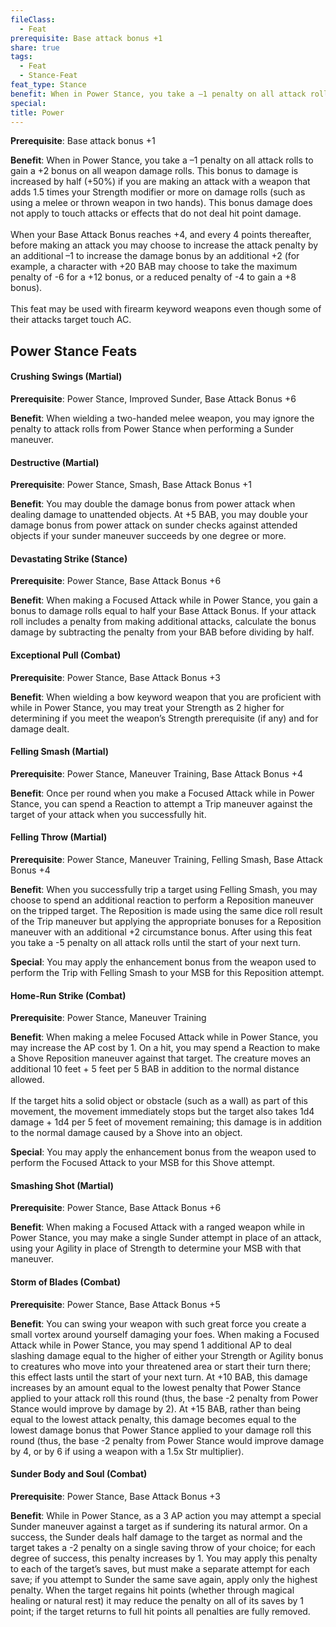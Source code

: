 ```yaml
---
fileClass:
  - Feat
prerequisite: Base attack bonus +1
share: true
tags:
  - Feat
  - Stance-Feat
feat_type: Stance
benefit: When in Power Stance, you take a –1 penalty on all attack rolls to gain a +2 bonus on all weapon damage rolls. This bonus to damage is increased by half (+50%) if you are making an attack with a weapon that adds 1.5 times your Strength modifier or more on damage rolls (such as using a melee or thrown weapon in two hands). This bonus damage does not apply to touch attacks or effects that do not deal hit point damage.<br><br>When your Base Attack Bonus reaches +4, and every 4 points thereafter, before making an attack you may choose to increase the attack penalty by an additional –1 to increase the damage bonus by an additional +2 (for example, a character with +20 BAB may choose to take the maximum penalty of -6 for a +12 bonus, or a reduced penalty of -4 to gain a +8 bonus).<br><br>This feat may be used with firearm keyword weapons even though some of their attacks target touch AC.
special: 
title: Power
---
```


**Prerequisite**: Base attack bonus +1

**Benefit**: When in Power Stance, you take a –1 penalty on all attack rolls to gain a +2 bonus on all weapon damage rolls. This bonus to damage is increased by half (+50%) if you are making an attack with a weapon that adds 1.5 times your Strength modifier or more on damage rolls (such as using a melee or thrown weapon in two hands). This bonus damage does not apply to touch attacks or effects that do not deal hit point damage.<br><br>When your Base Attack Bonus reaches +4, and every 4 points thereafter, before making an attack you may choose to increase the attack penalty by an additional –1 to increase the damage bonus by an additional +2 (for example, a character with +20 BAB may choose to take the maximum penalty of -6 for a +12 bonus, or a reduced penalty of -4 to gain a +8 bonus).<br><br>This feat may be used with firearm keyword weapons even though some of their attacks target touch AC.
## Power Stance Feats

<h4><span><p>Crushing Swings (Martial)</p></span></h4><p><span><p><b>Prerequisite</b>:    Power Stance, Improved Sunder, Base Attack Bonus +6<br></p></span></p><p><span><p><b>Benefit</b>:    When wielding a two-handed melee weapon, you may ignore the penalty to attack rolls from Power Stance when performing a Sunder maneuver.<br></p></span></p><h4><span><p>Destructive (Martial)</p></span></h4><p><span><p><b>Prerequisite</b>:    Power Stance, Smash, Base Attack Bonus +1<br></p></span></p><p><span><p><b>Benefit</b>:    You may double the damage bonus from power attack when dealing damage to unattended objects. At +5 BAB, you may double your damage bonus from power attack on sunder checks against attended objects if your sunder maneuver succeeds by one degree or more.<br></p></span></p><h4><span><p>Devastating Strike (Stance)</p></span></h4><p><span><p><b>Prerequisite</b>:    Power Stance, Base Attack Bonus +6<br></p></span></p><p><span><p><b>Benefit</b>:    When making a Focused Attack while in Power Stance, you gain a bonus to damage rolls equal to half your Base Attack Bonus. If your attack roll includes a penalty from making additional attacks, calculate the bonus damage by subtracting the penalty from your BAB before dividing by half.<br></p></span></p><h4><span><p>Exceptional Pull (Combat)</p></span></h4><p><span><p><b>Prerequisite</b>:    Power Stance, Base Attack Bonus +3<br></p></span></p><p><span><p><b>Benefit</b>:    When wielding a bow keyword weapon that you are proficient with while in Power Stance, you may treat your Strength as 2 higher for determining if you meet the weapon’s Strength prerequisite (if any) and for damage dealt.<br></p></span></p><h4><span><p>Felling Smash (Martial)</p></span></h4><p><span><p><b>Prerequisite</b>:    Power Stance, Maneuver Training, Base Attack Bonus +4<br></p></span></p><p><span><p><b>Benefit</b>:    Once per round when you make a Focused Attack while in Power Stance, you can spend a Reaction to attempt a Trip maneuver against the target of your attack when you successfully hit.<br></p></span></p><h4><span><p>Felling Throw (Martial)</p></span></h4><p><span><p><b>Prerequisite</b>:    Power Stance, Maneuver Training, Felling Smash, Base Attack Bonus +4<br></p></span></p><p><span><p><b>Benefit</b>:    When you successfully trip a target using Felling Smash, you may choose to spend an additional reaction to perform a Reposition maneuver on the tripped target. The Reposition is made using the same dice roll result of the Trip maneuver but applying the appropriate bonuses for a Reposition maneuver with an additional +2 circumstance bonus. After using this feat you take a -5 penalty on all attack rolls until the start of your next turn.<br></p></span></p><p><span><p><b>Special</b>:    You may apply the enhancement bonus from the weapon used to perform the Trip with Felling Smash to your MSB for this Reposition attempt.<br></p></span></p><h4><span><p>Home-Run Strike (Combat)</p></span></h4><p><span><p><b>Prerequisite</b>:    Power Stance, Maneuver Training<br></p></span></p><p><span><p><b>Benefit</b>:    When making a melee Focused Attack while in Power Stance, you may increase the AP cost by 1. On a hit, you may spend a Reaction to make a Shove Reposition maneuver against that target. The creature moves an additional 10 feet + 5 feet per 5 BAB in addition to the normal distance allowed.<br><br>If the target hits a solid object or obstacle (such as a wall) as part of this movement, the movement immediately stops but the target also takes 1d4 damage + 1d4 per 5 feet of movement remaining; this damage is in addition to the normal damage caused by a Shove into an object.<br></p></span></p><p><span><p><b>Special</b>:    You may apply the enhancement bonus from the weapon used to perform the Focused Attack to your MSB for this Shove attempt.<br></p></span></p><h4><span><p>Smashing Shot (Martial)</p></span></h4><p><span><p><b>Prerequisite</b>:    Power Stance, Base Attack Bonus +6<br></p></span></p><p><span><p><b>Benefit</b>:    When making a Focused Attack with a ranged weapon while in Power Stance, you may make a single Sunder attempt in place of an attack, using your Agility in place of Strength to determine your MSB with that maneuver.<br></p></span></p><h4><span><p>Storm of Blades (Combat)</p></span></h4><p><span><p><b>Prerequisite</b>:    Power Stance, Base Attack Bonus +5<br></p></span></p><p><span><p><b>Benefit</b>:    You can swing your weapon with such great force you create a small vortex around yourself damaging your foes. When making a Focused Attack while in Power Stance, you may spend 1 additional AP to deal slashing damage equal to the higher of either your Strength or Agility bonus to creatures who move into your threatened area or start their turn there; this effect lasts until the start of your next turn. At +10 BAB, this damage increases by an amount equal to the lowest penalty that Power Stance applied to your attack roll this round (thus, the base -2 penalty from Power Stance would improve by damage by 2). At +15 BAB, rather than being equal to the lowest attack penalty, this damage becomes equal to the lowest damage bonus that Power Stance applied to your damage roll this round (thus, the base -2 penalty from Power Stance would improve damage by 4, or by 6 if using a weapon with a 1.5x Str multiplier).<br></p></span></p><h4><span><p>Sunder Body and Soul (Combat)</p></span></h4><p><span><p><b>Prerequisite</b>:    Power Stance, Base Attack Bonus +3<br></p></span></p><p><span><p><b>Benefit</b>:    While in Power Stance, as a 3 AP action you may attempt a special Sunder maneuver against a target as if sundering its natural armor. On a success, the Sunder deals half damage to the target as normal and the target takes a -2 penalty on a single saving throw of your choice; for each degree of success, this penalty increases by 1. You may apply this penalty to each of the target’s saves, but must make a separate attempt for each save; if you attempt to Sunder the same save again, apply only the highest penalty. When the target regains hit points (whether through magical healing or natural rest) it may reduce the penalty on all of its saves by 1 point; if the target returns to full hit points all penalties are fully removed.<br></p></span></p>